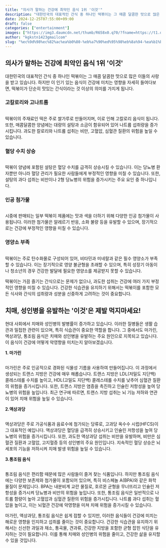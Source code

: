 ```yaml
---
title: "의사가 말하는 건강에 최악인 음식 1위 '이것'"
description: "대한민국의 대표적인 간식 중 하나인 떡볶이는 그 매콤 달콤한 맛으로 많은 이들의 사랑을 받고 있습니다. 하지만 이 인기 있는 음식이 건강에 미치는 영향을 자세히 들여다보면, 떡볶이가 단순히 맛있는 간식이라는 것 이상의 의미를 가지게 됩니다."
date: 2024-12-25T07:55:00+09:00
draft: false
categories: ["entertainment"]
images: ["https://img3.daumcdn.net/thumb/R658x0.q70/?fname=https://t1.daumcdn.net/news/202412/06/happiness/20241206122919398owdq.jpg", "https://img3.daumcdn.net/thumb/R658x0.q70/?fname=https://t1.daumcdn.net/news/202412/06/happiness/20241206122919623hsiv.jpg", "https://img3.daumcdn.net/thumb/R658x0.q70/?fname=https://t1.daumcdn.net/news/202412/06/happiness/20241206122919204nuav.jpg", "https://img4.daumcdn.net/thumb/R658x0.q70/?fname=https://t1.daumcdn.net/news/202412/06/happiness/20241206122919830eudv.jpg", "https://img3.daumcdn.net/thumb/R658x0.q70/?fname=https://t1.daumcdn.net/news/202412/05/happiness/20241205142016964wptw.webp"]
author: "kgkstn1423gmailcom"
slug: "%ec%9d%98%ec%82%ac%ea%b0%80-%eb%a7%90%ed%95%98%eb%8a%94-%ea%b1%b4%ea%b0%95%ec%97%90-%ec%b5%9c%ec%95%85%ec%9d%b8-%ec%9d%8c%ec%8b%9d-1%ec%9c%84-%ec%9d%b4%ea%b2%83"
---
```


<h2 >의사가 말하는 건강에 최악인 음식 1위 '이것'</h2> <p>대한민국의 대표적인 간식 중 하나인 떡볶이는 그 매콤 달콤한 맛으로 많은 이들의 사랑을 받고 있습니다. 하지만 이 인기 있는 음식이 건강에 미치는 영향을 자세히 들여다보면, 떡볶이가 단순히 맛있는 간식이라는 것 이상의 의미를 가지게 됩니다.</p> <h3 >고칼로리와 고나트륨</h3> <figure ><img src="https://img3.daumcdn.net/thumb/R658x0.q70/?fname=https://t1.daumcdn.net/news/202412/06/happiness/20241206122919398owdq.jpg" alt=""/></figure> <p>떡볶이의 주재료인 떡은 주로 쌀가루로 만들어지며, 이로 인해 고칼로리 음식이 됩니다. 또한, 매콤달콤한 양념에는 대량의 설탕과 소금이 함유되어 있어 나트륨 섭취량을 증가시킵니다. 과도한 칼로리와 나트륨 섭취는 비만, 고혈압, 심혈관 질환의 위험을 높일 수 있습니다.</p> <h3 >혈당 수치 상승</h3> <figure ><img src="https://img3.daumcdn.net/thumb/R658x0.q70/?fname=https://t1.daumcdn.net/news/202412/06/happiness/20241206122919623hsiv.jpg" alt=""/></figure> <p>떡볶이 양념에 포함된 설탕은 혈당 수치를 급격히 상승시킬 수 있습니다. 이는 당뇨병 환자뿐만 아니라 혈당 관리가 필요한 사람들에게 부정적인 영향을 미칠 수 있습니다. 또한, 설탕의 과다 섭취는 비만이나 2형 당뇨병의 위험을 증가시키는 주요 요인 중 하나입니다.</p> <h3 >인공 첨가물</h3> <figure ><img src="https://img3.daumcdn.net/thumb/R658x0.q70/?fname=https://t1.daumcdn.net/news/202412/06/happiness/20241206122919204nuav.jpg" alt=""/></figure> <p>시중에 판매되는 일부 떡볶이 제품에는 맛과 색을 더하기 위해 다양한 인공 첨가물이 사용됩니다. 이러한 첨가물은 알레르기 반응, 소화 불량 등을 유발할 수 있으며, 장기적으로는 건강에 부정적인 영향을 미칠 수 있습니다.</p> <h3 >영양소 부족</h3> <figure ><img src="https://img4.daumcdn.net/thumb/R658x0.q70/?fname=https://t1.daumcdn.net/news/202412/06/happiness/20241206122919830eudv.jpg" alt=""/></figure> <p>떡볶이는 주로 탄수화물로 구성되어 있어, 비타민과 미네랄과 같은 필수 영양소가 부족할 수 있습니다. 이는 장기적으로 영양 불균형을 초래할 수 있으며, 특히 성장기 아동이나 청소년의 경우 건강한 발달에 필요한 영양소를 제공받지 못할 수 있습니다.</p> <p>떡볶이는 가끔 즐기는 간식으로는 문제가 없으나, 과도한 섭취는 건강에 여러 가지 부정적인 영향을 미칠 수 있습니다. 건강한 식습관을 유지하기 위해서는 떡볶이를 포함한 모든 식사와 간식의 섭취량과 성분을 신중하게 고려하는 것이 중요합니다.</p> <h2 >치매, 성인병을 유발하는 '이것'은 제발 먹지마세요!</h2> <p>현대 사회에서 치매와 성인병의 발병률이 증가하고 있습니다. 이러한 질병들은 생활 습관과 밀접한 관련이 있으며, 특히 식습관이 중요한 역할을 합니다. 그 중에서도 마가린, 액상과당, 통조림 음식은 치매와 성인병을 유발하는 주요 원인으로 지목되고 있습니다. 이 음식이 건강에 어떻게 악영향을 미치는지 알아보겠습니다.</p> <p><strong>1. 마가린</strong></p> <figure ><img src="https://img3.daumcdn.net/thumb/R658x0.q70/?fname=https://t1.daumcdn.net/news/202412/05/happiness/20241205142016964wptw.webp" alt=""/></figure> <p>마가린은 주로 인공적으로 경화된 식물성 기름을 사용하여 만들어집니다. 이 과정에서 생성되는 트랜스 지방은 건강에 매우 해롭습니다. 트랜스 지방은 LDL(저밀도 지단백) 콜레스테롤 수치를 높이고, HDL(고밀도 지단백) 콜레스테롤 수치를 낮추어 심혈관 질환의 위험을 증가시킵니다. 또한, 트랜스 지방은 염증을 촉진하고 인슐린 저항성을 높여 당뇨병의 위험을 높입니다. 최근 연구에 따르면, 트랜스 지방 섭취는 뇌 기능 저하와 연관이 있어 치매 위험을 높일 수 있습니다.</p> <p><strong>2.액상과당</strong></p> <figure ><img src="https://img3.daumcdn.net/thumb/R658x0.q70/?fname=https://t1.daumcdn.net/news/202412/05/happiness/20241205142017228smud.jpg" alt=""/></figure> <p>액상과당은 주로 가공식품과 음료수에 첨가되는 당류로, 고과당 옥수수 시럽(HFCS)이 그 대표적인 예입니다. 액상과당은 혈당을 급격히 상승시키고 인슐린 저항성을 높여 당뇨병의 위험을 증가시킵니다. 또한, 과도한 액상과당 섭취는 비만을 유발하며, 비만은 심혈관 질환과 고혈압, 고지혈증 등의 성인병의 주요 원인입니다. 지속적인 혈당 상승은 뇌세포의 기능을 저하시켜 치매 발생 위험을 높일 수 있습니다.</p> <p><strong>3.통조림 음식</strong></p> <figure ><img src="https://img2.daumcdn.net/thumb/R658x0.q70/?fname=https://t1.daumcdn.net/news/202412/05/happiness/20241205142017397rwjv.webp" alt=""/></figure> <p>통조림 음식은 편리함 때문에 많은 사람들이 즐겨 찾는 식품입니다. 하지만 통조림 음식에는 다양한 보존제와 첨가물이 포함되어 있으며, 특히 비스페놀 A(BPA)와 같은 화학 물질이 문제입니다. BPA는 내분비계 교란 물질로, 호르몬 균형을 무너뜨리고 인슐린 저항성을 증가시켜 당뇨병과 비만의 위험을 높입니다. 또한, 통조림 음식은 일반적으로 나트륨 함량이 높아 고혈압과 심혈관 질환의 위험을 증가시킵니다. 나트륨 과다 섭취는 혈압을 높이고, 이는 뇌혈관 건강에 악영향을 미쳐 치매 위험을 증가시킬 수 있습니다.</p> <p>마가린, 액상과당, 통조림 음식은 쉽게 접할 수 있지만, 이러한 음식들이 건강에 미치는 해로운 영향을 인지하고 섭취를 줄이는 것이 중요합니다. 건강한 식습관을 유지하기 위해서는 신선한 과일과 채소, 통곡물, 견과류, 건강한 지방을 포함한 균형 잡힌 식단을 유지하는 것이 필요합니다. 이를 통해 치매와 성인병의 위험을 줄이고, 건강한 삶을 유지할 수 있을 것입니다.</p>
